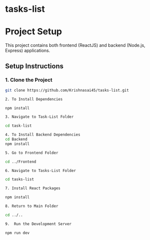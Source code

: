 # tasks-list

# Project Setup

This project contains both frontend (ReactJS) and backend (Node.js, Express) applications.

## Setup Instructions

### 1. Clone the Project

```bash
git clone https://github.com/Krishnasai45/tasks-list.git

2. To Install Dependencies

npm install

3. Navigate to Task-List Folder

cd task-list

4. To Install Backend Dependencies
cd Backend
npm install

5. Go to Frontend Folder

cd ../Frontend

6. Navigate to Tasks-List Folder

cd tasks-list

7. Install React Packages

npm install

8. Return to Main Folder

cd ../..

9.  Run the Development Server

npm run dev




